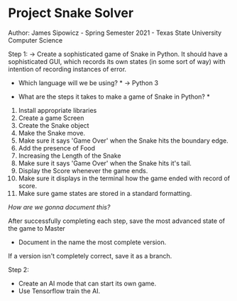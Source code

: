 # Project Snake Solver
Author: James Sipowicz -
   Spring Semester 2021 - Texas State University Computer Science

Step 1:
-> Create a sophisticated game of Snake in Python. It should have a sophisticated GUI, 
  which records its own states (in some sort of way) with intention of recording instances
  of error.
  
* Which language will we be using? *
-> Python 3
 
* What are the steps it takes to make a game of Snake in Python? *

1. Install appropriate libraries
2. Create a game Screen
3. Create the Snake object
4. Make the Snake move.
5. Make sure it says 'Game Over' when the Snake hits the boundary edge.
6. Add the presence of Food
7. Increasing the Length of the Snake
8. Make sure it says 'Game Over' when the Snake hits it's tail.
9. Display the Score whenever the game ends.
10. Make sure it displays in the terminal how the game ended with record of score.
11. Make sure game states are stored in a standard formatting.

*How are we gonna document this?*

After successfully completing each step, save the most advanced state of the game to Master
- Document in the name the most complete version.

If a version isn't completely correct, save it as a branch.

Step 2:

- Create an AI mode that can start its own game.
- Use Tensorflow train the AI.
